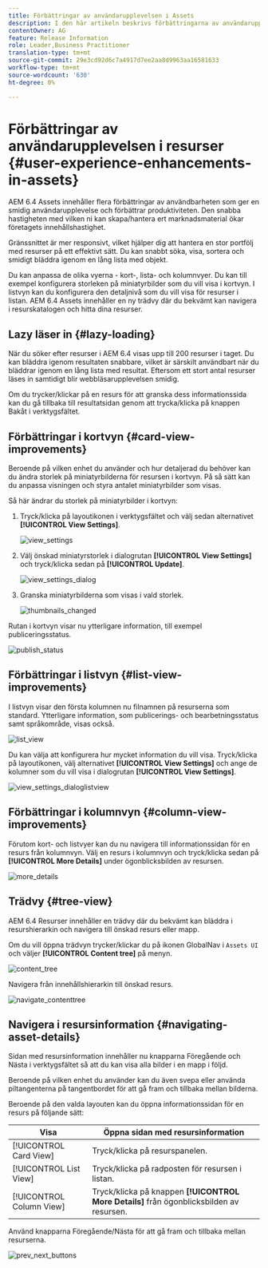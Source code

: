 ```yaml
---
title: Förbättringar av användarupplevelsen i Assets
description: I den här artikeln beskrivs förbättringarna av användarupplevelsen i AEM 6.4 Assets.
contentOwner: AG
feature: Release Information
role: Leader,Business Practitioner
translation-type: tm+mt
source-git-commit: 29e3cd92d6c7a4917d7ee2aa8d9963aa16581633
workflow-type: tm+mt
source-wordcount: '630'
ht-degree: 0%

---
```



# Förbättringar av användarupplevelsen i resurser {#user-experience-enhancements-in-assets}

AEM 6.4 Assets innehåller flera förbättringar av användbarheten som ger en smidig användarupplevelse och förbättrar produktiviteten. Den snabba hastigheten med vilken ni kan skapa/hantera ert marknadsmaterial ökar företagets innehållshastighet.

Gränssnittet är mer responsivt, vilket hjälper dig att hantera en stor portfölj med resurser på ett effektivt sätt. Du kan snabbt söka, visa, sortera och smidigt bläddra igenom en lång lista med objekt.

Du kan anpassa de olika vyerna - kort-, lista- och kolumnvyer. Du kan till exempel konfigurera storleken på miniatyrbilder som du vill visa i kortvyn. I listvyn kan du konfigurera den detaljnivå som du vill visa för resurser i listan. AEM 6.4 Assets innehåller en ny trädvy där du bekvämt kan navigera i resurskatalogen och hitta dina resurser.

## Lazy läser in {#lazy-loading}

När du söker efter resurser i AEM 6.4 visas upp till 200 resurser i taget. Du kan bläddra igenom resultaten snabbare, vilket är särskilt användbart när du bläddrar igenom en lång lista med resultat. Eftersom ett stort antal resurser läses in samtidigt blir webbläsarupplevelsen smidig.

Om du trycker/klickar på en resurs för att granska dess informationssida kan du gå tillbaka till resultatsidan genom att trycka/klicka på knappen Bakåt i verktygsfältet.

## Förbättringar i kortvyn {#card-view-improvements}

Beroende på vilken enhet du använder och hur detaljerad du behöver kan du ändra storlek på miniatyrbilderna för resursen i kortvyn. På så sätt kan du anpassa visningen och styra antalet miniatyrbilder som visas.

Så här ändrar du storlek på miniatyrbilder i kortvyn:

1. Tryck/klicka på layoutikonen i verktygsfältet och välj sedan alternativet **[!UICONTROL View Settings]**.

   ![view_settings](assets/view_settings.png)

1. Välj önskad miniatyrstorlek i dialogrutan **[!UICONTROL View Settings]** och tryck/klicka sedan på **[!UICONTROL Update]**.

   ![view_settings_dialog](assets/view_settings_dialog.png)

1. Granska miniatyrbilderna som visas i vald storlek.

   ![thumbnails_changed](assets/thumbnails_changed.png)

Rutan i kortvyn visar nu ytterligare information, till exempel publiceringsstatus.

![publish_status](assets/publish_status.png)

## Förbättringar i listvyn {#list-view-improvements}

I listvyn visar den första kolumnen nu filnamnen på resurserna som standard. Ytterligare information, som publicerings- och bearbetningsstatus samt språkområde, visas också.

![list_view](assets/list_view.png)

Du kan välja att konfigurera hur mycket information du vill visa. Tryck/klicka på layoutikonen, välj alternativet **[!UICONTROL View Settings]** och ange de kolumner som du vill visa i dialogrutan **[!UICONTROL View Settings]**.

![view_settings_dialoglistview](assets/view_settings_dialoglistview.png)

## Förbättringar i kolumnvyn {#column-view-improvements}

Förutom kort- och listvyer kan du nu navigera till informationssidan för en resurs från kolumnvyn. Välj en resurs i kolumnvyn och tryck/klicka sedan på **[!UICONTROL More Details]** under ögonblicksbilden av resursen.

![more_details](assets/more_details.png)

## Trädvy {#tree-view}

AEM 6.4 Resurser innehåller en trädvy där du bekvämt kan bläddra i resurshierarkin och navigera till önskad resurs eller mapp.

Om du vill öppna trädvyn trycker/klickar du på ikonen GlobalNav i `Assets UI` och väljer **[!UICONTROL Content tree]** på menyn.

![content_tree](assets/content_tree.png)

Navigera från innehållshierarkin till önskad resurs.

![navigate_contenttree](assets/navigate_contenttree.png)

## Navigera i resursinformation {#navigating-asset-details}

Sidan med resursinformation innehåller nu knapparna Föregående och Nästa i verktygsfältet så att du kan visa alla bilder i en mapp i följd.

Beroende på vilken enhet du använder kan du även svepa eller använda piltangenterna på tangentbordet för att gå fram och tillbaka mellan bilderna.

Beroende på den valda layouten kan du öppna informationssidan för en resurs på följande sätt:

| **Visa** | **Öppna sidan med resursinformation** |
|---|---|
| [!UICONTROL Card View] | Tryck/klicka på resurspanelen. |
| [!UICONTROL List View] | Tryck/klicka på radposten för resursen i listan. |
| [!UICONTROL Column View] | Tryck/klicka på knappen **[!UICONTROL More Details]** från ögonblicksbilden av resursen. |

Använd knapparna Föregående/Nästa för att gå fram och tillbaka mellan resurserna.

![prev_next_buttons](assets/prev_next_buttons.png)
